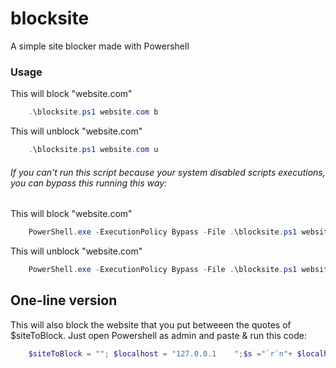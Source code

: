 # blocksite
A simple site blocker made with Powershell

### Usage
This will block "website.com"
```powershell
    .\blocksite.ps1 website.com b
```
This will unblock "website.com"
```powershell
    .\blocksite.ps1 website.com u
```

###### If you can't run this script because your system disabled scripts executions, you can bypass this running this way:

This will block "website.com"
```powershell
    PowerShell.exe -ExecutionPolicy Bypass -File .\blocksite.ps1 website.com b
```

This will unblock "website.com"
```powershell
    PowerShell.exe -ExecutionPolicy Bypass -File .\blocksite.ps1 website.com u
```

## One-line version
This will also block the website that you put betweeen the quotes of $siteToBlock. Just open Powershell as admin and paste & run this code:
```powershell
    $siteToBlock = ""; $localhost = "127.0.0.1    ";$s ="`r`n"+ $localhost + $siteToBlock; Add-Content -Path "C:\Windows\System32\drivers\etc\hosts" -Value $s;
```
